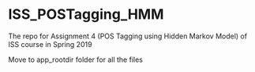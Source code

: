 # ISS_POSTagging_HMM
The repo for Assignment 4 (POS Tagging using Hidden Markov Model) of ISS course in Spring 2019

Move to app_rootdir folder for all the files
